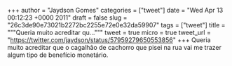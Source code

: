 
+++
author = "Jaydson Gomes"
categories = ["tweet"]
date = "Wed Apr 13 00:12:23 +0000 2011"
draft = false
slug = "26c3de90e73021b2272bc2255e72e0e32da59907"
tags = ["tweet"]
title = """Queria muito acreditar qu..."""
tweet = true
micro = true
tweet_url = "https://twitter.com/jaydson/status/57959279650553856"
+++
Queria muito acreditar que o cagalhão de cachorro que pisei na rua vai me trazer algum tipo de benefício monetário.
